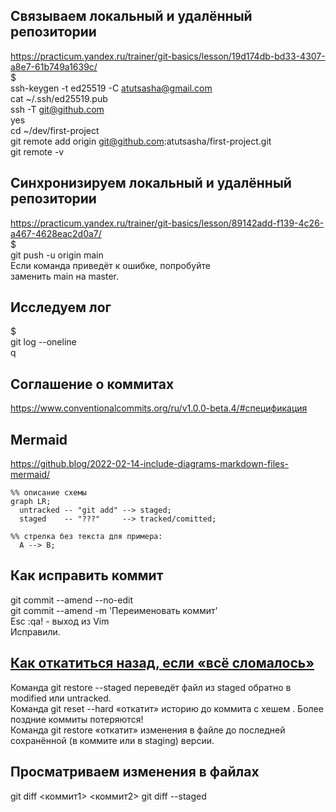 
## Связываем локальный и удалённый репозитории
https://practicum.yandex.ru/trainer/git-basics/lesson/19d174db-bd33-4307-a8e7-61b749a1639c/  
$  
ssh-keygen -t ed25519 -C atutsasha@gmail.com  
cat ~/.ssh/ed25519.pub  
ssh -T git@github.com  
	yes  
cd ~/dev/first-project  
git remote add origin git@github.com:atutsasha/first-project.git  
git remote -v  


## Синхронизируем локальный и удалённый репозитории
https://practicum.yandex.ru/trainer/git-basics/lesson/89142add-f139-4c26-a467-4628eac2d0a7/  
$  
git push -u origin main  
Если команда приведёт к ошибке, попробуйте  
заменить main на master.  


## Исследуем лог
$  
git log --oneline  
q  


## Соглашение о коммитах  
https://www.conventionalcommits.org/ru/v1.0.0-beta.4/#спецификация  

## Mermaid  
https://github.blog/2022-02-14-include-diagrams-markdown-files-mermaid/  

```mermaid
%% описание схемы  
graph LR;
  untracked -- "git add" --> staged;
  staged    -- "???"     --> tracked/comitted;

%% стрелка без текста для примера: 
  A --> B;
``` 


## Как исправить коммит  
git commit --amend --no-edit  
git commit --amend -m 'Переименовать коммит'  
Esc :qa! - выход из Vim  
Исправили.


## [Как откатиться назад, если «всё сломалось»](https://practicum.yandex.ru/trainer/git-basics/lesson/78d6157b-a248-4c26-a2f8-5b7bdf270bc4/)  
Команда git restore --staged <file> переведёт файл из staged обратно в modified или untracked.  
Команда git reset --hard <commit hash> «откатит» историю до коммита с хешем <hash>. Более поздние коммиты потеряются!  
Команда git restore <file> «откатит» изменения в файле до последней сохранённой (в коммите или в staging) версии.  



## Просматриваем изменения в файлах  
git diff <коммит1> <коммит2>
git diff --staged


